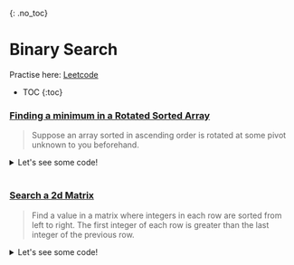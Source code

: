 {: .no_toc}
# Binary Search
Practise here: [Leetcode](https://leetcode.com/list?selectedList=90xf0762)

- TOC
{:toc}

### [Finding a minimum in a Rotated Sorted Array](https://leetcode.com/problems/find-minimum-in-rotated-sorted-array/)

> Suppose an array sorted in ascending order is rotated at some pivot unknown to you beforehand.

<details><summary markdown="span">Let's see some code!</summary>

```python
class Solution:
    def findMin(self, nums: List[int]) -> int:
        def findPivot(arr, left, right):
            if left > right:
                return None
            
            mid = (left+right)//2
            
            if arr[mid+1] < arr[mid]:
                return mid+1
            else:
                if arr[left] > arr[mid]:
                    return findPivot(arr, left, mid)
                else:
                    return findPivot(arr, mid+1, right)
        
        if nums[0] < nums[~0]:          # Edge case: Already sorted
            return nums[0]
        elif len(nums)==1:
            return nums[0]
        else:
            pivot = findPivot(nums, 0, len(nums)-1)
            return nums[pivot]
```

</details>
<BR>

### [Search a 2d Matrix](https://leetcode.com/problems/search-a-2d-matrix/)

> Find a value in a matrix where integers in each row are sorted from left to right.
The first integer of each row is greater than the last integer of the previous row.

<details><summary markdown="span">Let's see some code!</summary>

```python
class Solution:
    def searchMatrix(self, matrix: List[List[int]], target: int) -> bool:

        def bsearch(arr, left=0, right=None):
            if right is None:
                right = len(arr) - 1

            while left <= right:
                mid = (left + right) // 2
                if arr[mid] == target:
                    return True
                elif arr[mid] < target:
                    left = mid + 1
                else:
                    right = mid - 1

            return False

        if len(matrix) == 0:
            return False

        left = 0
        right = len(matrix) - 1

        while left <= right:
            mid = (left + right) // 2
            if target < matrix[mid][0]:
                right = mid - 1
            elif target > matrix[mid][-1]:
                left = mid + 1
            else:
                return bsearch(matrix[mid])
        return False
```

</details>
<BR>
